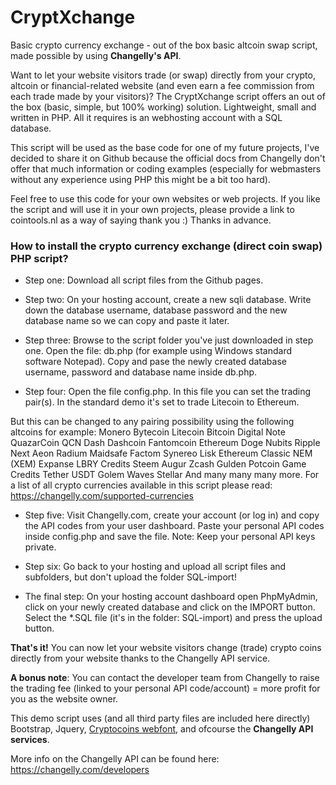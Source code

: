 # CryptXchange
Basic crypto currency exchange - out of the box basic altcoin swap script, made possible by using **Changelly's API**.

Want to let your website visitors trade (or swap) directly from your crypto, altcoin or financial-related website (and even earn a fee commission from each trade made by your visitors)?
The CryptXchange script offers an out of the box (basic, simple, but 100% working) solution. Lightweight, small and written in PHP. All it requires is an webhosting account with a SQL database.

This script will be used as the base code for one of my future projects, I've decided to share it on Github because the official docs from Changelly don't offer that much information or coding examples (especially for webmasters without any experience using PHP this might be a bit too hard).

Feel free to use this code for your own websites or web projects. If you like the script and will use it in your own projects, please provide a link to cointools.nl as a way of saying thank you :)
Thanks in advance.

### How to install the crypto currency exchange (direct coin swap) PHP script?

- Step one: Download all script files from the Github pages.

- Step two: On your hosting account, create a new sqli database. Write down the database username, database password and the new database name so we can copy and paste it later.

- Step three: Browse to the script folder you've just downloaded in step one. Open the file: db.php (for example using Windows standard software Notepad).
Copy and pase the newly created database username, password and database name inside db.php.

- Step four: Open the file config.php.
In this file you can set the trading pair(s). In the standard demo it's set to trade Litecoin to Ethereum. 

But this can be changed to any pairing possibility using the following altcoins for example:
Monero
Bytecoin
Litecoin
Bitcoin
Digital Note
QuazarCoin QCN
Dash
Dashcoin
Fantomcoin
Ethereum
Doge
Nubits
Ripple
Next
Aeon
Radium
Maidsafe
Factom
Synereo
Lisk
Ethereum Classic
NEM (XEM)
Expanse
LBRY Credits
Steem
Augur
Zcash
Gulden
Potcoin
Game Credits
Tether USDT
Golem
Waves
Stellar
And many many many more.
For a list of all crypto currencies available in this script please read: https://changelly.com/supported-currencies

- Step five: Visit Changelly.com, create your account (or log in) and copy the API codes from your user dashboard.
Paste your personal API codes inside config.php and save the file. Note: Keep your personal API keys private.

- Step six: Go back to your hosting and upload all script files and subfolders, but don't upload the folder SQL-import!

- The final step: On your hosting account dashboard open PhpMyAdmin, click on your newly created database and click on the IMPORT button. Select the *.SQL file (it's in the folder: SQL-import) and press the upload button.



**That's it!** You can now let your website visitors change (trade) crypto coins directly from your website thanks to the Changelly API service.

**A bonus note**: You can contact the developer team from Changelly to raise the trading fee (linked to your personal API code/account) = more profit for you as the website owner.

This demo script uses (and all third party files are included here directly) Bootstrap, Jquery, [Cryptocoins webfont](https://github.com/allienworks/cryptocoins), and ofcourse the **Changelly API services**.

More info on the Changelly API can be found here: https://changelly.com/developers
